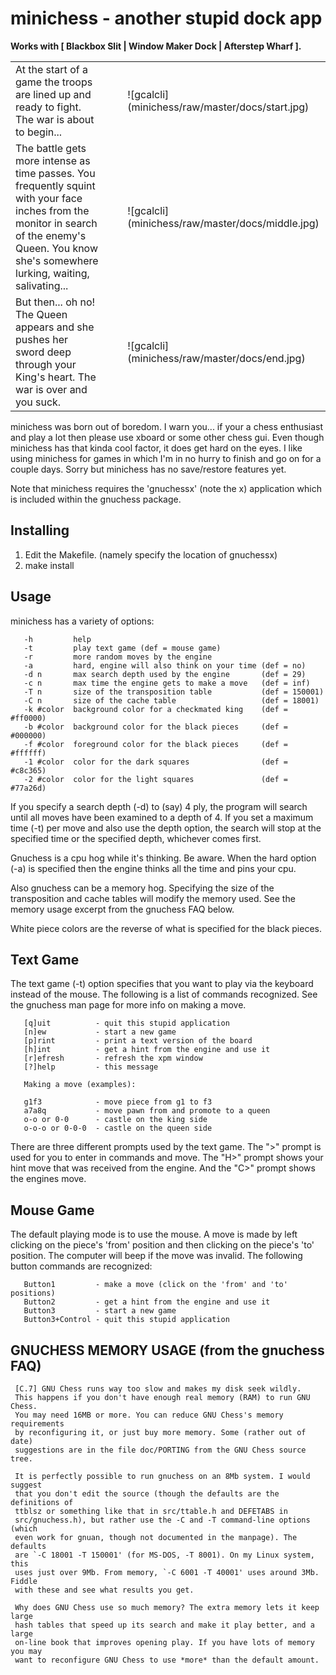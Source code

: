 
minichess - another stupid dock app
===================================

**Works with [ Blackbox Slit | Window Maker Dock | Afterstep Wharf ].**

<table>
  <tr>
    <td>
      At the start of a game the troops are lined up and ready to fight.  The
      war is about to begin...
    </td>
    <td>&nbsp;&nbsp;&nbsp;</td>
    <td>
      ![gcalcli](minichess/raw/master/docs/start.jpg)
    </td>
  </tr>
  <tr>
    <td>
      The battle gets more intense as time passes.  You frequently squint with
      your face inches from the monitor in search of the enemy's Queen.  You
      know she's somewhere lurking, waiting, salivating...
    </td>
    <td>&nbsp;&nbsp;&nbsp;</td>
    <td>
      ![gcalcli](minichess/raw/master/docs/middle.jpg)
    </td>
  </tr>
  <tr>
    <td>
      But then... oh no!  The Queen appears and she pushes her sword deep
      through your King's heart.  The war is over and you suck.
    </td>
    <td>&nbsp;&nbsp;&nbsp;</td>
    <td>
      ![gcalcli](minichess/raw/master/docs/end.jpg)
    </td>
  </tr>
</table>

minichess was born out of boredom.  I warn you... if your a chess enthusiast
and play a lot then please use xboard or some other chess gui.  Even though
minichess has that kinda cool factor, it does get hard on the eyes.  I like
using minichess for games in which I'm in no hurry to finish and go on for a
couple days.  Sorry but minichess has no save/restore features yet.

Note that minichess requires the 'gnuchessx' (note the x) application which is
included within the gnuchess package.

Installing
----------

1. Edit the Makefile. (namely specify the location of gnuchessx)
2. make install

Usage
-----

minichess has a variety of options:

```
   -h         help
   -t         play text game (def = mouse game)
   -r         more random moves by the engine
   -a         hard, engine will also think on your time (def = no)
   -d n       max search depth used by the engine       (def = 29)
   -c n       max time the engine gets to make a move   (def = inf)
   -T n       size of the transposition table           (def = 150001)
   -C n       size of the cache table                   (def = 18001)
   -k #color  background color for a checkmated king    (def = #ff0000)
   -b #color  background color for the black pieces     (def = #000000)
   -f #color  foreground color for the black pieces     (def = #ffffff)
   -1 #color  color for the dark squares                (def = #c8c365)
   -2 #color  color for the light squares               (def = #77a26d)
```

If you specify a search depth (-d) to (say) 4 ply, the program will search
until all moves have been examined to a depth of 4.  If you set a maximum time
(-t) per move and also use the depth option, the search will stop at the
specified time or the specified depth, whichever comes first.

Gnuchess is a cpu hog while it's thinking.  Be aware.  When the hard option
(-a) is specified then the engine thinks all the time and pins your cpu.

Also gnuchess can be a memory hog.  Specifying the size of the transposition
and cache tables will modify the memory used.  See the memory usage excerpt
from the gnuchess FAQ below.

White piece colors are the reverse of what is specified for the black pieces.

Text Game
---------

The text game (-t) option specifies that you want to play via the keyboard
instead of the mouse.  The following is a list of commands recognized.  See the
gnuchess man page for more info on making a move.

```
   [q]uit          - quit this stupid application
   [n]ew           - start a new game
   [p]rint         - print a text version of the board
   [h]int          - get a hint from the engine and use it
   [r]efresh       - refresh the xpm window
   [?]help         - this message

   Making a move (examples):

   g1f3            - move piece from g1 to f3
   a7a8q           - move pawn from and promote to a queen
   o-o or 0-0      - castle on the king side
   o-o-o or 0-0-0  - castle on the queen side
```

There are three different prompts used by the text game.  The "&gt;" prompt is
used for you to enter in commands and move.  The "H&gt;" prompt shows your hint
move that was received from the engine.  And the "C&gt;" prompt shows the engines
move.

Mouse Game
----------

The default playing mode is to use the mouse.  A move is made by left clicking
on the piece's 'from' position and then clicking on the piece's 'to' position.
The computer will beep if the move was invalid.  The following button commands
are recognized:

```
   Button1         - make a move (click on the 'from' and 'to' positions)
   Button2         - get a hint from the engine and use it
   Button3         - start a new game
   Button3+Control - quit this stupid application
```

GNUCHESS MEMORY USAGE (from the gnuchess FAQ)
---------------------------------------------

```
 [C.7] GNU Chess runs way too slow and makes my disk seek wildly.
 This happens if you don't have enough real memory (RAM) to run GNU Chess.
 You may need 16MB or more. You can reduce GNU Chess's memory requirements
 by reconfiguring it, or just buy more memory. Some (rather out of date)
 suggestions are in the file doc/PORTING from the GNU Chess source tree.

 It is perfectly possible to run gnuchess on an 8Mb system. I would suggest
 that you don't edit the source (though the defaults are the definitions of
 ttblsz or something like that in src/ttable.h and DEFETABS in
 src/gnuchess.h), but rather use the -C and -T command-line options (which
 even work for gnuan, though not documented in the manpage). The defaults
 are `-C 18001 -T 150001' (for MS-DOS, -T 8001). On my Linux system, this
 uses just over 9Mb. From memory, `-C 6001 -T 40001' uses around 3Mb. Fiddle
 with these and see what results you get. 

 Why does GNU Chess use so much memory? The extra memory lets it keep large
 hash tables that speed up its search and make it play better, and a large
 on-line book that improves opening play. If you have lots of memory you may
 want to reconfigure GNU Chess to use *more* than the default amount.
```

